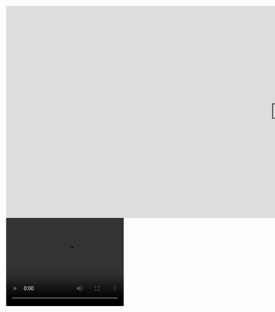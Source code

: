<iframe width="1519" height="577" src="https://www.youtube.com/embed/YCzz6SRpV94" title="Facebook 2003 gibi. 😀 Sosyal medya demo projesi." frameborder="0" allow="accelerometer; autoplay; clipboard-write; encrypted-media; gyroscope; picture-in-picture" allowfullscreen></iframe>
<video width="320" height="240" controls>
  <source src="https://www.youtube.com/embed/YCzz6SRpV94" type="video/mp4">
Your browser does not support the video tag.
</video>
